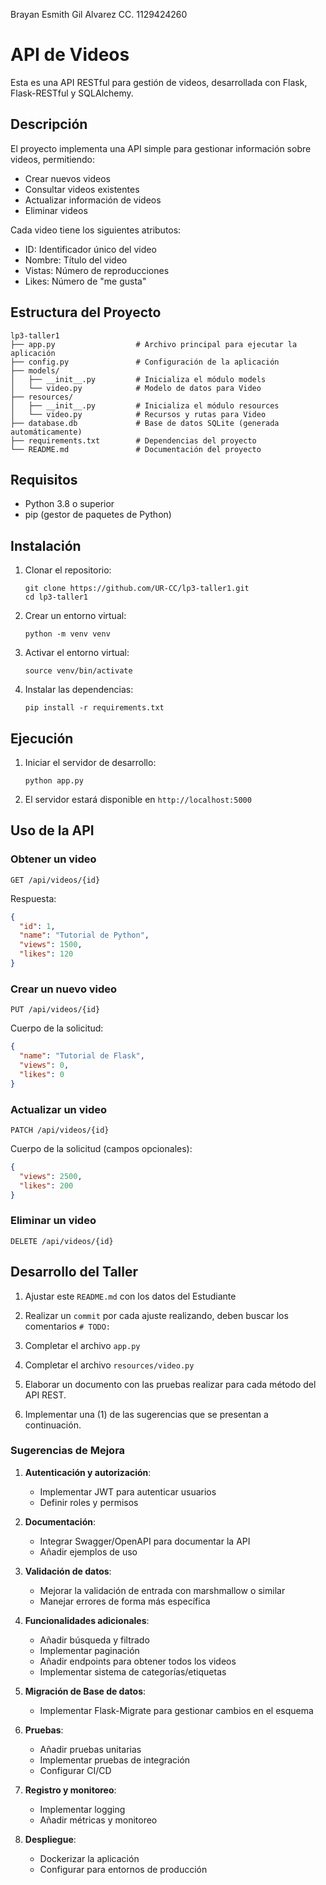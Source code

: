 Brayan Esmith Gil Alvarez  CC. 1129424260
# API de Videos

Esta es una API RESTful para gestión de videos, desarrollada con Flask, Flask-RESTful y SQLAlchemy.

## Descripción

El proyecto implementa una API simple para gestionar información sobre videos, permitiendo:

- Crear nuevos videos
- Consultar videos existentes
- Actualizar información de videos
- Eliminar videos

Cada video tiene los siguientes atributos:
- ID: Identificador único del video
- Nombre: Título del video
- Vistas: Número de reproducciones
- Likes: Número de "me gusta"

## Estructura del Proyecto

```
lp3-taller1
├── app.py                  # Archivo principal para ejecutar la aplicación
├── config.py               # Configuración de la aplicación
├── models/
│   ├── __init__.py         # Inicializa el módulo models
│   └── video.py            # Modelo de datos para Video
├── resources/
│   ├── __init__.py         # Inicializa el módulo resources
│   └── video.py            # Recursos y rutas para Video
├── database.db             # Base de datos SQLite (generada automáticamente)
├── requirements.txt        # Dependencias del proyecto
└── README.md               # Documentación del proyecto
```

## Requisitos

- Python 3.8 o superior
- pip (gestor de paquetes de Python)

## Instalación

1. Clonar el repositorio:
   ```
   git clone https://github.com/UR-CC/lp3-taller1.git
   cd lp3-taller1
   ```

2. Crear un entorno virtual:
   ```
   python -m venv venv
   ```

3. Activar el entorno virtual:
     ```
     source venv/bin/activate
     ```

4. Instalar las dependencias:
   ```
   pip install -r requirements.txt
   ```

## Ejecución

1. Iniciar el servidor de desarrollo:
   ```
   python app.py
   ```

2. El servidor estará disponible en `http://localhost:5000`

## Uso de la API

### Obtener un video

```
GET /api/videos/{id}
```

Respuesta:
```json
{
  "id": 1,
  "name": "Tutorial de Python",
  "views": 1500,
  "likes": 120
}
```

### Crear un nuevo video

```
PUT /api/videos/{id}
```

Cuerpo de la solicitud:
```json
{
  "name": "Tutorial de Flask",
  "views": 0,
  "likes": 0
}
```

### Actualizar un video

```
PATCH /api/videos/{id}
```

Cuerpo de la solicitud (campos opcionales):
```json
{
  "views": 2500,
  "likes": 200
}
```

### Eliminar un video

```
DELETE /api/videos/{id}
```

## Desarrollo del Taller

1. Ajustar este `README.md` con los datos del Estudiante

2. Realizar un `commit` por cada ajuste realizando, deben buscar los comentarios `# TODO:`

3. Completar el archivo `app.py`

4. Completar el archivo `resources/video.py`

5. Elaborar un documento con las pruebas realizar para cada método del API REST.

6. Implementar una (1) de las sugerencias que se presentan a continuación.

### Sugerencias de Mejora

1. **Autenticación y autorización**:
   - Implementar JWT para autenticar usuarios
   - Definir roles y permisos

2. **Documentación**:
   - Integrar Swagger/OpenAPI para documentar la API
   - Añadir ejemplos de uso

3. **Validación de datos**:
   - Mejorar la validación de entrada con marshmallow o similar
   - Manejar errores de forma más específica

4. **Funcionalidades adicionales**:
   - Añadir búsqueda y filtrado
   - Implementar paginación
   - Añadir endpoints para obtener todos los videos
   - Implementar sistema de categorías/etiquetas

5. **Migración de Base de datos**:
   - Implementar Flask-Migrate para gestionar cambios en el esquema

6. **Pruebas**:
   - Añadir pruebas unitarias
   - Implementar pruebas de integración
   - Configurar CI/CD

7. **Registro y monitoreo**:
   - Implementar logging
   - Añadir métricas y monitoreo

8. **Despliegue**:
   - Dockerizar la aplicación
   - Configurar para entornos de producción


